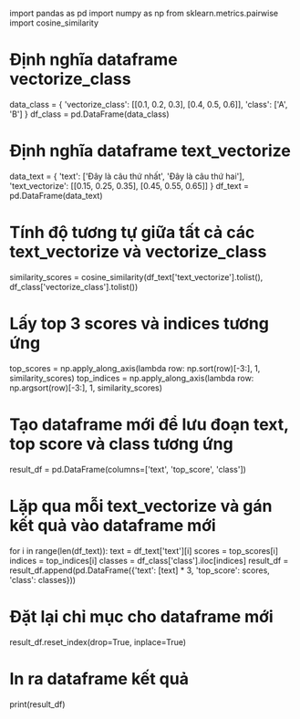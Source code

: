 import pandas as pd
import numpy as np
from sklearn.metrics.pairwise import cosine_similarity

# Định nghĩa dataframe vectorize_class
data_class = {
    'vectorize_class': [[0.1, 0.2, 0.3], [0.4, 0.5, 0.6]],
    'class': ['A', 'B']
}
df_class = pd.DataFrame(data_class)

# Định nghĩa dataframe text_vectorize
data_text = {
    'text': ['Đây là câu thứ nhất', 'Đây là câu thứ hai'],
    'text_vectorize': [[0.15, 0.25, 0.35], [0.45, 0.55, 0.65]]
}
df_text = pd.DataFrame(data_text)

# Tính độ tương tự giữa tất cả các text_vectorize và vectorize_class
similarity_scores = cosine_similarity(df_text['text_vectorize'].tolist(), df_class['vectorize_class'].tolist())

# Lấy top 3 scores và indices tương ứng
top_scores = np.apply_along_axis(lambda row: np.sort(row)[-3:], 1, similarity_scores)
top_indices = np.apply_along_axis(lambda row: np.argsort(row)[-3:], 1, similarity_scores)

# Tạo dataframe mới để lưu đoạn text, top score và class tương ứng
result_df = pd.DataFrame(columns=['text', 'top_score', 'class'])

# Lặp qua mỗi text_vectorize và gán kết quả vào dataframe mới
for i in range(len(df_text)):
    text = df_text['text'][i]
    scores = top_scores[i]
    indices = top_indices[i]
    classes = df_class['class'].iloc[indices]
    result_df = result_df.append(pd.DataFrame({'text': [text] * 3, 'top_score': scores, 'class': classes}))

# Đặt lại chỉ mục cho dataframe mới
result_df.reset_index(drop=True, inplace=True)

# In ra dataframe kết quả
print(result_df)
